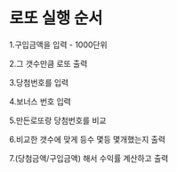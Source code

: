 # 로또 실행 순서

1.구입금액을 입력 - 1000단위

2.그 갯수만큼 로또 출력 

3.당첨번호를 입력

4.보너스 번호 입력

5.만든로또랑 당첨번호를 비교 

6.비교한 갯수에 맞게 등수 몇등 몇개했는지 출력

7.(당첨금액/구입금액) 해서 수익률 계산하고 출력
